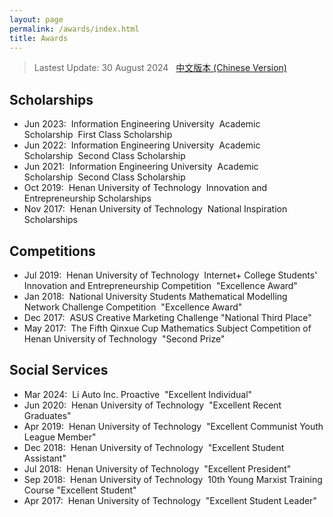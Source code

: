 ```yaml
---
layout: page
permalink: /awards/index.html
title: Awards
---
```


> Lastest Update: 30 August 2024 &nbsp; [中文版本 (Chinese Version)](/academic/file/awards-zh/index.html)

## Scholarships

- Jun 2023:&nbsp;&nbsp;Information Engineering University&nbsp;&nbsp;Academic Scholarship&nbsp;&nbsp;First Class Scholarship
- Jun 2022:&nbsp;&nbsp;Information Engineering University&nbsp;&nbsp;Academic Scholarship&nbsp;&nbsp;Second Class Scholarship
- Jun 2021:&nbsp;&nbsp;Information Engineering University&nbsp;&nbsp;Academic Scholarship&nbsp;&nbsp;Second Class Scholarship
- Oct 2019:&nbsp;&nbsp;Henan University of Technology&nbsp;&nbsp;Innovation and Entrepreneurship Scholarships
- Nov 2017:&nbsp;&nbsp;Henan University of Technology&nbsp;&nbsp;National Inspiration Scholarships

## Competitions

- Jul 2019:&nbsp;&nbsp;Henan University of Technology&nbsp;&nbsp;Internet+ College Students' Innovation and Entrepreneurship Competition&nbsp;&nbsp;"Excellence Award" 
- Jan 2018:&nbsp;&nbsp;National University Students Mathematical Modelling Network Challenge Competition&nbsp;&nbsp;"Excellence Award"
- Dec 2017:&nbsp;&nbsp;ASUS Creative Marketing Challenge "National Third Place"
- May 2017:&nbsp;&nbsp;The Fifth Qinxue Cup Mathematics Subject Competition of Henan University of Technology&nbsp;&nbsp;"Second Prize"

## Social Services

- Mar 2024:&nbsp;&nbsp;Li Auto Inc. Proactive&nbsp;&nbsp;"Excellent Individual"
- Jun 2020:&nbsp;&nbsp;Henan University of Technology&nbsp;&nbsp;"Excellent Recent Graduates"
- Apr 2019:&nbsp;&nbsp;Henan University of Technology&nbsp;&nbsp;"Excellent Communist Youth League Member"
- Dec 2018:&nbsp;&nbsp;Henan University of Technology&nbsp;&nbsp;"Excellent Student Assistant"
- Jul 2018:&nbsp;&nbsp;Henan University of Technology&nbsp;&nbsp;"Excellent President"
- Sep 2018:&nbsp;&nbsp;Henan University of Technology&nbsp;&nbsp;10th Young Marxist Training Course "Excellent Student"
- Apr 2017:&nbsp;&nbsp;Henan University of Technology&nbsp;&nbsp;"Excellent Student Leader"